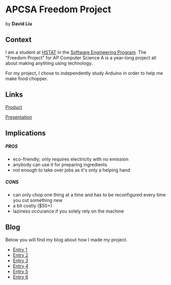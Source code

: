 # APCSA Freedom Project
by **David Liu**

## Context
I am a student at [HSTAT](https://www.hstat.org/) in the [Software Engineering Program](https://hstatsep.github.io/). The "Freedom Project" for AP Computer Science A is a year-long project all about making anything using technology.

For my project, I chose to independently study Arduino in order to help me make food chopper.

## Links

[Product](https://www.tinkercad.com/things/4s5I2YapnTg-dazzling-luulia-inari?sharecode=kAdRuS3yJFK39LdAcJQ4zbFGMXdLbcXQBJVlo_xg68g)

[Presentation](https://docs.google.com/presentation/d/1fzJTYPV8W36z7rmppDt6pjyQiK0mtnq6svw637Mek8o)

## Implications
##### PROS
* eco-friendly; only requires electricity with no emission
* anybody can use it for preparing ingredients
* not enough to take over jobs as it's only a helping hand
##### CONS
* can only chop one thing at a time and has to be reconfigured every time you cut something new
* a bit costly ($50+)
* laziness occurance if you solely rely on the machine


## Blog
Below you will find my blog about how I made my project.

* [Entry 1](blog/entry01.md)
* [Entry 2](blog/entry02.md)
* [Entry 3](blog/entry03.md)
* [Entry 4](blog/entry04.md)
* [Entry 5](blog/entry05.md)
* [Entry 6](blog/entry06.md)
